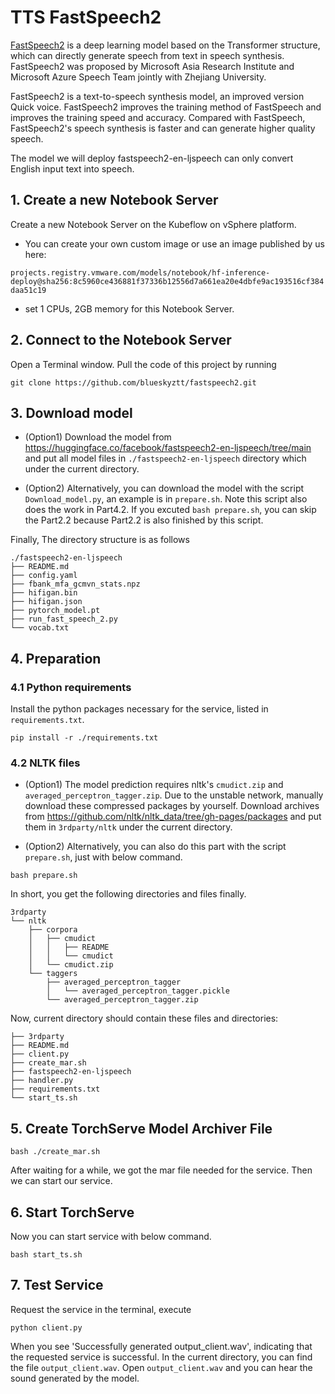 # TTS FastSpeech2

[FastSpeech2](https://arxiv.org/pdf/2006.04558.pdf) is a deep learning model based on the Transformer structure, which
can directly generate speech from text in speech synthesis. FastSpeech2 was proposed by Microsoft Asia Research
Institute and Microsoft Azure Speech Team jointly with Zhejiang University.

FastSpeech2 is a text-to-speech synthesis model, an improved version
Quick voice. FastSpeech2 improves the training method of FastSpeech and improves the training speed and accuracy.
Compared with FastSpeech, FastSpeech2's speech synthesis is faster and can generate higher quality speech.

The model we will deploy fastspeech2-en-ljspeech can only convert English input text into speech.

## 1. Create a new Notebook Server

Create a new Notebook Server on the Kubeflow on vSphere platform.

- You can create your own custom image or use an image published by us here:

`projects.registry.vmware.com/models/notebook/hf-inference-deploy@sha256:8c5960ce436881f37336b12556d7a661ea20e4dbfe9ac193516cf384daa51c19`

- set 1 CPUs, 2GB memory for this Notebook Server.

## 2. Connect to the Notebook Server

Open a Terminal window. Pull the code of this project by running

`git clone https://github.com/blueskyztt/fastspeech2.git`

## 3. Download model

- (Option1) Download the model from https://huggingface.co/facebook/fastspeech2-en-ljspeech/tree/main and put all model
  files
  in `./fastspeech2-en-ljspeech` directory which under the current directory.

- (Option2) Alternatively, you can download the model with the script `Download_model.py`, an example is
  in `prepare.sh`. Note this script also does the work in Part4.2. If you excuted `bash prepare.sh`, you can skip the
  Part2.2 because Part2.2 is also finished by this script.

Finally, The directory structure is as follows

```text
./fastspeech2-en-ljspeech
├── README.md
├── config.yaml
├── fbank_mfa_gcmvn_stats.npz
├── hifigan.bin
├── hifigan.json
├── pytorch_model.pt
├── run_fast_speech_2.py
└── vocab.txt
```

## 4. Preparation

### 4.1 Python requirements

Install the python packages necessary for the service, listed in `requirements.txt`.

```shell
pip install -r ./requirements.txt
```

### 4.2 NLTK files

- (Option1) The model prediction requires nltk's `cmudict.zip` and `averaged_perceptron_tagger.zip`. Due to the unstable
  network, manually download these compressed packages by yourself.
  Download archives from https://github.com/nltk/nltk_data/tree/gh-pages/packages and put them in `3rdparty/nltk` under
  the current directory.

- (Option2) Alternatively, you can also do this part with the script `prepare.sh`, just with below command.

```shell
bash prepare.sh
```

In short, you get the following directories and files finally.

```text
3rdparty
└── nltk
    ├── corpora
    │   ├── cmudict
    │   │   ├── README
    │   │   └── cmudict
    │   └── cmudict.zip
    └── taggers
        ├── averaged_perceptron_tagger
        │   └── averaged_perceptron_tagger.pickle
        └── averaged_perceptron_tagger.zip
```

Now, current directory should contain these files and directories:

```text
├── 3rdparty
├── README.md
├── client.py
├── create_mar.sh
├── fastspeech2-en-ljspeech
├── handler.py
├── requirements.txt
└── start_ts.sh
```

## 5. Create TorchServe Model Archiver File

```shell
bash ./create_mar.sh
```

After waiting for a while, we got the mar file needed for the service. Then we can start our service.

## 6. Start TorchServe

Now you can start service with below command.

```shell
bash start_ts.sh
```

## 7. Test Service

Request the service in the terminal, execute

```shell
python client.py
```

When you see 'Successfully generated output_client.wav', indicating that the requested service is successful. In the
current directory, you can find the file `output_client.wav`. Open `output_client.wav` and you can hear the sound
generated by the model.

